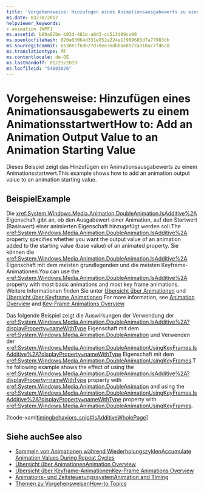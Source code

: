 ```yaml
---
title: 'Vorgehensweise: Hinzufügen eines Animationsausgabewerts zu einem Animationsstartwert'
ms.date: 03/30/2017
helpviewer_keywords:
- animation [WPF]
ms.assetid: b89a82be-b03d-481e-a8d3-cc513d09ca00
ms.openlocfilehash: 820e03064d331e852a224e1f989685d7a77983db
ms.sourcegitcommit: 6b308cf6d627d78ee36dbbae8972a310ac7fd6c8
ms.translationtype: MT
ms.contentlocale: de-DE
ms.lasthandoff: 01/23/2019
ms.locfileid: "54603026"
---
```

# <a name="how-to-add-an-animation-output-value-to-an-animation-starting-value"></a><span data-ttu-id="ae444-102">Vorgehensweise: Hinzufügen eines Animationsausgabewerts zu einem Animationsstartwert</span><span class="sxs-lookup"><span data-stu-id="ae444-102">How to: Add an Animation Output Value to an Animation Starting Value</span></span>
<span data-ttu-id="ae444-103">Dieses Beispiel zeigt das Hinzufügen ein Animationsausgabewerts zu einem Animationsstartwert.</span><span class="sxs-lookup"><span data-stu-id="ae444-103">This example shows how to add an animation output value to an animation starting value.</span></span>  
  
## <a name="example"></a><span data-ttu-id="ae444-104">Beispiel</span><span class="sxs-lookup"><span data-stu-id="ae444-104">Example</span></span>  
 <span data-ttu-id="ae444-105">Die <xref:System.Windows.Media.Animation.DoubleAnimation.IsAdditive%2A> Eigenschaft gibt an, ob den Ausgabewert einer Animation, auf den Startwert (Basiswert) einer animierten Eigenschaft hinzugefügt werden soll.</span><span class="sxs-lookup"><span data-stu-id="ae444-105">The <xref:System.Windows.Media.Animation.DoubleAnimation.IsAdditive%2A> property specifies whether you want the output value of an animation added to the starting value (base value) of an animated property.</span></span> <span data-ttu-id="ae444-106">Sie können die <xref:System.Windows.Media.Animation.DoubleAnimation.IsAdditive%2A> Eigenschaft mit dem meisten grundlegenden und die meisten Keyframe-Animationen.</span><span class="sxs-lookup"><span data-stu-id="ae444-106">You can use the <xref:System.Windows.Media.Animation.DoubleAnimation.IsAdditive%2A> property with most basic animations and most key frame animations.</span></span> <span data-ttu-id="ae444-107">Weitere Informationen finden Sie unter [Übersicht über Animationen](../../../../docs/framework/wpf/graphics-multimedia/animation-overview.md) und [Übersicht über Keyframe Animationen](../../../../docs/framework/wpf/graphics-multimedia/key-frame-animations-overview.md).</span><span class="sxs-lookup"><span data-stu-id="ae444-107">For more information, see [Animation Overview](../../../../docs/framework/wpf/graphics-multimedia/animation-overview.md) and [Key-Frame Animations Overview](../../../../docs/framework/wpf/graphics-multimedia/key-frame-animations-overview.md).</span></span>  
  
 <span data-ttu-id="ae444-108">Das folgende Beispiel zeigt die Auswirkungen der Verwendung der <xref:System.Windows.Media.Animation.DoubleAnimation.IsAdditive%2A?displayProperty=nameWithType> Eigenschaft mit dem <xref:System.Windows.Media.Animation.DoubleAnimation> und Verwenden der <xref:System.Windows.Media.Animation.DoubleAnimationUsingKeyFrames.IsAdditive%2A?displayProperty=nameWithType> Eigenschaft mit dem <xref:System.Windows.Media.Animation.DoubleAnimationUsingKeyFrames>.</span><span class="sxs-lookup"><span data-stu-id="ae444-108">The following example shows the effect of using the <xref:System.Windows.Media.Animation.DoubleAnimation.IsAdditive%2A?displayProperty=nameWithType> property with <xref:System.Windows.Media.Animation.DoubleAnimation> and using the <xref:System.Windows.Media.Animation.DoubleAnimationUsingKeyFrames.IsAdditive%2A?displayProperty=nameWithType> property with <xref:System.Windows.Media.Animation.DoubleAnimationUsingKeyFrames>.</span></span>  
  
 [!code-xaml[timingbehaviors_snip#IsAdditiveWholePage](../../../../samples/snippets/csharp/VS_Snippets_Wpf/timingbehaviors_snip/CSharp/IsAdditiveExample.xaml#isadditivewholepage)]  
  
## <a name="see-also"></a><span data-ttu-id="ae444-109">Siehe auch</span><span class="sxs-lookup"><span data-stu-id="ae444-109">See also</span></span>
- [<span data-ttu-id="ae444-110">Sammeln von Animationen während Wiederholungszyklen</span><span class="sxs-lookup"><span data-stu-id="ae444-110">Accumulate Animation Values During Repeat Cycles</span></span>](../../../../docs/framework/wpf/graphics-multimedia/how-to-accumulate-animation-values-during-repeat-cycles.md)
- [<span data-ttu-id="ae444-111">Übersicht über Animationen</span><span class="sxs-lookup"><span data-stu-id="ae444-111">Animation Overview</span></span>](../../../../docs/framework/wpf/graphics-multimedia/animation-overview.md)
- [<span data-ttu-id="ae444-112">Übersicht über Keyframe-Animationen</span><span class="sxs-lookup"><span data-stu-id="ae444-112">Key-Frame Animations Overview</span></span>](../../../../docs/framework/wpf/graphics-multimedia/key-frame-animations-overview.md)
- [<span data-ttu-id="ae444-113">Animations- und Zeitsteuerungssystem</span><span class="sxs-lookup"><span data-stu-id="ae444-113">Animation and Timing</span></span>](https://msdn.microsoft.com/library/7d83765b-d5ae-41b1-b423-80206e1124aa)
- [<span data-ttu-id="ae444-114">Themen zu Vorgehensweisen</span><span class="sxs-lookup"><span data-stu-id="ae444-114">How-to Topics</span></span>](../../../../docs/framework/wpf/graphics-multimedia/animation-and-timing-how-to-topics.md)
